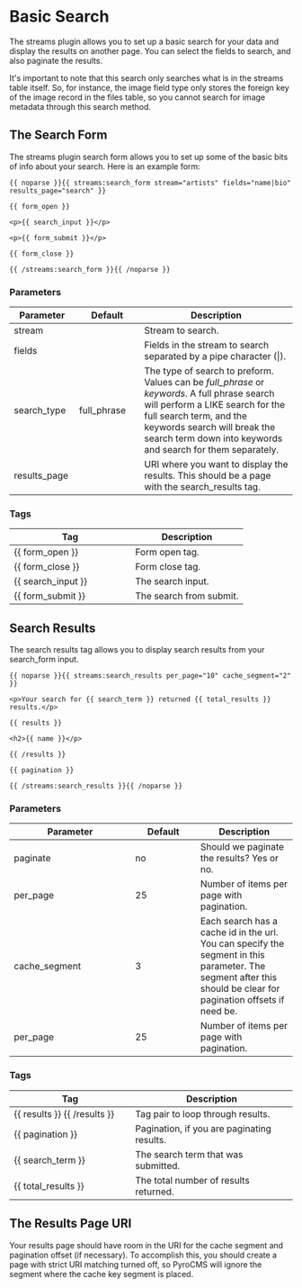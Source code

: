 # Basic Search

The streams plugin allows you to set up a basic search for your data and display the results on another page. You can select the fields to search, and also paginate the results.

It's important to note that this search only searches what is in the streams table itself. So, for instance, the image field type only stores the foreign key of the image record in the files table, so you cannot search for image metadata through this search method.
	
## The Search Form 
 
The streams plugin search form allows you to set up some of the basic bits of info about your search. Here is an example form:

	{{ noparse }}{{ streams:search_form stream="artists" fields="name|bio" results_page="search" }}
	  
	{{ form_open }}
	 
	<p>{{ search_input }}</p>
	 
	<p>{{ form_submit }}</p>
	 
	{{ form_close }}
	 
	{{ /streams:search_form }}{{ /noparse }}

### Parameters

<table cellpadding="0" cellspacing="0" class="docs_table"> 
 <thead> 
  <tr> 
   <th width="100">Parameter</th> 
   <th width="100">Default</th> 
   <th>Description</th> 
  </tr> 
 </thead> 
 <tbody> 
  <tr> 
	<td>stream</td>
	<td></td>
    <td>Stream to search.</td> 
  </tr> 
  <tr> 
	<td>fields</td>
	<td></td>
    <td>Fields in the stream to search separated by a pipe character (|).</td> 
  </tr> 
  <tr> 
	<td>search_type</td>
	<td>full_phrase</td>
    <td>The type of search to preform. Values can be <em>full_phrase</em> or <em>keywords</em>. A full phrase search will perform a LIKE search for the full search term, and the keywords search will break the search term down into keywords and search for them separately.</td> 
  </tr> 
  <tr> 
	<td>results_page</td>
	<td></td>
    <td>URI where you want to display the results. This should be a page with the search_results tag.</td> 
  </tr> 
</tbody>
</table>

### Tags
	
<table cellpadding="0" cellspacing="0" class="docs_table"> 
 <thead> 
  <tr> 
   <th width="200">Tag</th> 
   <th>Description</th> 
  </tr> 
 </thead> 
 <tbody> 
  <tr> 
	<td>{{&nbsp;form_open&nbsp;}}</td>
    <td>Form open tag.</td> 
  </tr> 
  <tr> 
	<td>{{&nbsp;form_close&nbsp;}}</td>
    <td>Form close tag.</td> 
  </tr> 
  <tr> 
	<td>{{&nbsp;search_input&nbsp;}}</td>
    <td>The search input.</td> 
  </tr> 
  <tr> 
	<td>{{&nbsp;form_submit&nbsp;}}</td>
    <td>The search from submit.</td> 
  </tr> 
</tbody>
</table>

## Search Results
 
 The search results tag allows you to display search results from your search_form input.

	{{ noparse }}{{ streams:search_results per_page="10" cache_segment="2" }}
	  
	<p>Your search for {{ search_term }} returned {{ total_results }} results.</p>
	 
	{{ results }}
	  
	<h2>{{ name }}</p>
	  
	{{ /results }}
	 
	{{ pagination }}
	  
	{{ /streams:search_results }}{{ /noparse }}

### Parameters

<table cellpadding="0" cellspacing="0" class="docs_table"> 
 <thead> 
  <tr> 
   <th width="200">Parameter</th> 
   <th width="100">Default</th>
   <th>Description</th> 
  </tr> 
 </thead> 
 <tbody> 
  <tr> 
	<td>paginate</td>
	<td>no</td>
    <td>Should we paginate the results? Yes or no.</td> 
  </tr> 
  <tr> 
	<td>per_page</td>
	<td>25</td>
    <td>Number of items per page with pagination.</td> 
  </tr> 
  <tr> 
	<td>cache_segment</td>
	<td>3</td>
    <td>Each search has a cache id in the url. You can specify the segment in this parameter. The segment after this should be clear for pagination offsets if need be.</td> 
  </tr> 
  <tr> 
	<td>per_page</td>
	<td>25</td>
    <td>Number of items per page with pagination.</td> 
  </tr> 
</tbody>
</table>

### Tags
	
<table cellpadding="0" cellspacing="0" class="docs_table"> 
 <thead> 
  <tr> 
   <th width="200">Tag</th> 
   <th>Description</th> 
  </tr> 
 </thead> 
 <tbody> 
  <tr> 
	<td>{{&nbsp;results&nbsp;}} {{&nbsp;/results&nbsp;}}</td>
    <td>Tag pair to loop through results.</td> 
  </tr> 
  <tr> 
	<td>{{&nbsp;pagination&nbsp;}}</td>
    <td>Pagination, if you are paginating results.</td> 
  </tr> 
  <tr> 
	<td>{{&nbsp;search_term&nbsp;}}</td>
    <td>The search term that was submitted.</td> 
  </tr> 
  <tr> 
	<td>{{&nbsp;total_results&nbsp;}}</td>
    <td>The total number of results returned.</td> 
  </tr> 
</tbody>
</table>

## The Results Page URI

Your results page should have room in the URI for the cache segment and pagination offset (if necessary). To accomplish this, you should create a page with strict URI matching turned off, so PyroCMS will ignore the segment where the cache key segment is placed.
